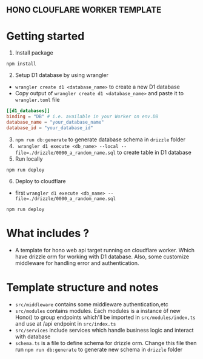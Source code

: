 ## HONO CLOUFLARE WORKER TEMPLATE

# Getting started

1. Install package

```
npm install
```

2. Setup D1 database by using wrangler

- `wrangler create d1 <database_name>` to create a new D1 database
- Copy output of `wrangler create d1 <database_name>` and paste it to `wrangler.toml` file

```toml
[[d1_databases]]
binding = "DB" # i.e. available in your Worker on env.DB
database_name = "your_database_name"
database_id = "your_database_id"
```

3. `npm run db:generate` to generate database schema in `drizzle` folder
4. ` wrangler d1 execute <db_name> --local --file=./drizzle/0000_a_random_name.sql` to create table in D1 database
5. Run locally

```
npm run deploy
```

6. Deploy to cloudflare
- first `wrangler d1 execute <db_name> --file=./drizzle/0000_a_random_name.sql`
```
npm run deploy
```

# What includes ?

- A template for hono web api target running on cloudflare worker. Which have drizzle orm for working with D1 database.
  Also, some customize middleware for handling error and authentication.

# Template structure and notes

- `src/middleware` contains some middleware authentication,etc
- `src/modules` contains modules. Each modules is a instance òf new Hono() to group endpoints which'll be imported
  in `src/modules/index,ts` and use at /api endpoint in `src/index.ts`
- `src/services` include services which handle business logic and interact with database
- `schema.ts` is a file to define schema for drizzle orm. Change this file then run `npm run db:generate` to generate
  new schema in `drizzle` folder
